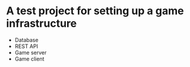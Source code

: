 # A test project for setting up a game infrastructure

* Database
* REST API
* Game server
* Game client


